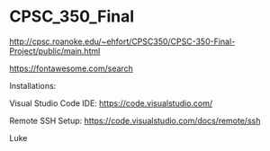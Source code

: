 # CPSC_350_Final

http://cpsc.roanoke.edu/~ehfort/CPSC350/CPSC-350-Final-Project/public/main.html

<!-- Font Awesome free icon kit -->
<script src="https://kit.fontawesome.com/3ede8fc6c3.js" crossorigin="anonymous"></script>

https://fontawesome.com/search

Installations:
 
 Visual Studio Code IDE:
  https://code.visualstudio.com/
  
 Remote SSH Setup:
  https://code.visualstudio.com/docs/remote/ssh


Luke
